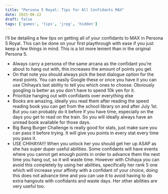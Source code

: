 ```yaml
---
title: "Persona 5 Royal: Tips for All Confidants MAX"
date: 2025-06-22
draft: false
tags: ['games', 'tips', 'jrpg', 'hidden']
---
```


I’ll be detailing a few tips on getting all of your confidants to MAX in Persona 5 Royal. This can be done on your first playthrough with ease if you just keep a few things in mind. This is a lot more lenient than in the original Persona 5.

- Always carry a persona of the same arcana as the confidant you’re about to hang out with, this increases the amount of points you get.
- On that note you should always pick the best dialogue option for the most points. You can easily Google these or once you have it you can use Chihaya’s last ability to tell you which ones to choose. Obviously googling is better as you don’t have to spend 10k yen for it.
- Prioritize hanging out with confidants over everything else
- Books are amazing, ideally you read them after reading the speed reading book you can get from the school library on and after July 1st. But you can probably do it before if you have time, especially on the days you get to read on the train. So you will ideally always have an unread book available for those days.
- Big Bang Burger Challenge is really good for stats, just make sure you can pass it before trying. It will give you points in every stat every time you pass it.
- USE CHIHAYA!!! When you unlock her you should get her up ASAP as she has super duper useful abilities. Some confidants will have events where you cannot get enough points in order to advance them the next time you hang out, so it will waste time. However with Chihaya you can avoid this completely by using her abilities, specifically her rank 5 one which will increase your affinity with a confidant of your choice, doing this does not advance time and you can use it to avoid having to do extra hangouts with confidants and waste days. Her other abilities are very useful too.
